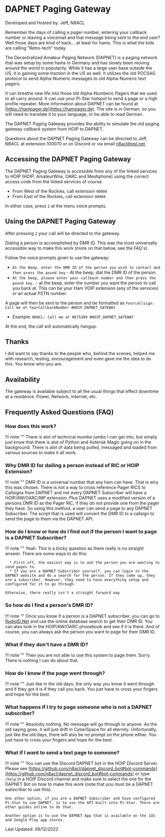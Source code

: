# DAPNET Paging Gateway

Developed and Hosted by: Jeff, N8ACL

Remember the days of calling a pager number, entering your callback number or leaving a voicemail and that message being sent to the end user? Well those days are kind of back... at least for hams. This is what the kids are calling "Retro-tech" today.

The Decentralized Amateur Paging Network (DAPNET) is a paging network that was setup by some hams in Germany and has slowly been moving around the world in popularity. While it has a large user base outside the US, it is gaining some traction in the US as well. It utilizes the old POCSAG protocol to send Alpha-Numeric messages to old Alpha-Numeric text pagers.

It can breathe new life into those old Alpha-Numberic Pagers that we used to all carry around. It can use your Pi-Star hotspot to send a page or a high profile repeater. More information about DAPNET can be found at [https://hampager.de](https://hampager.de). The site is in German, so you will need to translate it to your language, or be able to read German.

The DAPNET Paging Gateway provides the ability to simulate the old paging gateway callback system from HOIP to DAPNET.

Questions about the DAPNET Paging Gateway can be directed to Jeff, N8ACL at extension 100070 or on Discord or via email n8acl@qsl.net.

## Accessing the DAPNET Paging Gateway

The DAPNET Paging Gateway is accessible from any of the linked services to HOIP (HOIP, AmateurWire, OARC and Meshphone) using the correct access code from the linked services of course.

* From West of the Rockies, call extension ```90004``` 
* From East of the Rockies, call extension ```90004```

In either case, press ```2``` at the menu voice prompts.

## Using the DAPNET Paging Gateway

After pressing ```2``` your call will be directed to the gateway. 

Dialing a person is accomplished by DMR ID. This was the most universally accessible way to make this work (more on that below, see the FAQ's).

Follow the voice prompts given to use the gateway:

* ```At the Beep, enter the DMR ID of the person you wish to contact and then press the pound key``` - At the beep, dial the DMR ID of the person.
* ```At the beep, please enter your callback number and then press the pound key.``` - at the beep, enter the number you want the person to call you back at. This can be your Ham VOIP extension (any of the services) or an actual PSTN number. 

A page will then be sent to the person and be formatted as ```Yourcallsign: Call me at YourCallbackNumber #HOIP_DAPNET_GATEWAY```

* Example: ```N8ACL: Call me at 8675309 #HOIP_DAPNET_GATEWAY```

At the end, the call will automatically hangup.

## Thanks

I did want to say thanks to the people who, behind the scenes, helped me with research, testing, encouragement and even gave me the idea to do this. You know who you are.

## Availability

The gateway is available subject to all the usual things that effect downtime at a residence. Power, Network, Internet, etc.

## Frequently Asked Questions (FAQ)

### How does this work?

!!! note ""
    There is alot of technical mumbo jumbo I can get into, but simply just know that there is alot of Python and Asterisk Magic going on in the background. There is alot of data being pulled, messaged and loaded from various sources to make it all work.

### Why DMR ID for dailing a person instead of RIC or HOIP Extension?

!!! note ""
    DMR ID is a universal number that any ham can have. That is why this was chosen. There is not a way to cross reference Pager RICS to Callsigns from DAPNET and not every DAPNET Subscriber will have a HOIP/AW/OARC/MP extension. Plus DAPNET uses a modified version of a persons DMR ID as the Pager RIC, if they do not provide one from the pager they have. So using this method, a user can send a page to any DAPNET Subscriber. The script that is used will convert the DMR ID to a callsign to send the page to them via the DAPNET API.

### How do I know or how do I find out if the person I want to page is a DAPNET Subscriber?

!!! note ""
    Yeah. This is a tricky question as there really is no straight answer. There are some ways to do this:

      * First off, the easiest way is to ask the person you are wanting to send pages to.
      * If you are a DAPNET Subscriber yourself, you can login to the DAPNET website and do a search for the person. If they come up, they are a subscriber. However, they need to have everything setup and configured for it to go through.

    Otherwise, there really isn't a straight forward way

### So how do I find a person's DMR ID?

!!! note ""
    Once you know if a person is a DAPNET subscriber, you can go to [RadioID.Net](https://radioid.net) and use the online database search to get their DMR ID. You can also look in the HOIP/AW/OARC phonebook and see if it is there. And of course, you can always ask the person you want to page for their DMR ID.

### What if they don't have a DMR ID?

!!! note ""
    Then you are not able to use this system to page them. Sorry. There is nothing I can do about that.

### How do I know if the page went through?

!!! note ""
    Just like in the old days, the only way you know it went through and if they got it is if they call you back. You just have to cross your fingers and hope for the best.

### What happens if I try to page someone who is not a DAPNET subscriber?

!!! note ""
    Absolutly nothing. No message will go through to anyone. As the old saying goes, it will just drift in CyberSpace for all eternity. Unfortunatly, just like the old days, there will also be no prompt on the phone either. You just have to cross your fingers and hope for the best.

### What if I want to send a text page to someone?

!!! note ""
    You can use the Discord DAPNET bot in the HOIP Discord Server. Please see [https://github.com/n8acl/dapnet_discord_bot#bot-commands](https://github.com/n8acl/dapnet_discord_bot#bot-commands) or type ```/help``` in a HOIP Discord channel and make sure to select the one for the DAPNET Bot on how to make this work (note that you must be a DAPNET subscriber to use this).

    One other option, if you are a DAPNET Subscriber and have configured Pi-Star to use DAPNET, is to use the API built into Pi-Star. There are other guides online to do that.

    Another option is to use the DAPNET App that is available on the iOS and Google Play app stores.


Last Updated: 09/12/2022